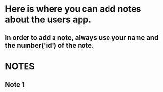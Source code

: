 # Here is where you can add notes about the users app.
## In order to add a note, always use your name and the number('id') of the note.


# NOTES

## Note 1